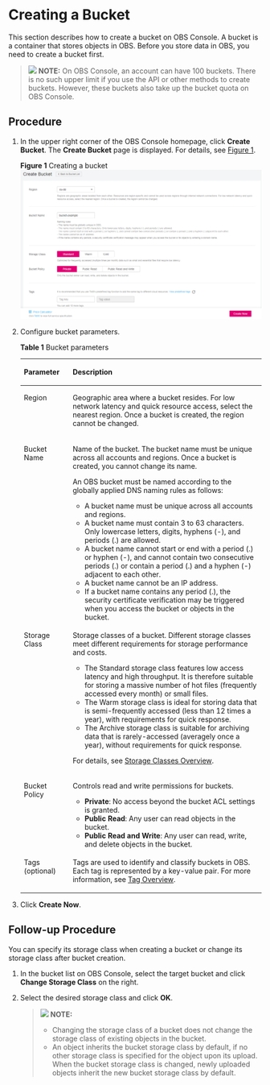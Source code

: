 # Creating a Bucket<a name="en-us_topic_0045853662"></a>

This section describes how to create a bucket on OBS Console. A bucket is a container that stores objects in OBS. Before you store data in OBS, you need to create a bucket first.

>![](public_sys-resources/icon-note.gif) **NOTE:** 
>On OBS Console, an account can have 100 buckets. There is no such upper limit if you use the API or other methods to create buckets. However, these buckets also take up the bucket quota on OBS Console.

## Procedure<a name="section65410517"></a>

1.  In the upper right corner of the OBS Console homepage, click  **Create Bucket**. The  **Create Bucket**  page is displayed. For details, see  [Figure 1](#obs_03_0306_fig30207295194414).

    **Figure  1**  Creating a bucket<a name="obs_03_0306_fig30207295194414"></a>  
    ![](figures/creating-a-bucket.png "creating-a-bucket")

2.  Configure bucket parameters.

    **Table  1**  Bucket parameters

    <a name="obs_03_0306_table9210201853617"></a>
    <table><thead align="left"><tr id="obs_03_0306_row13210518113615"><th class="cellrowborder" valign="top" width="20.22%" id="mcps1.2.3.1.1"><p id="obs_03_0306_p1121013185365"><a name="obs_03_0306_p1121013185365"></a><a name="obs_03_0306_p1121013185365"></a>Parameter</p>
    </th>
    <th class="cellrowborder" valign="top" width="79.78%" id="mcps1.2.3.1.2"><p id="obs_03_0306_p20210111833619"><a name="obs_03_0306_p20210111833619"></a><a name="obs_03_0306_p20210111833619"></a>Description</p>
    </th>
    </tr>
    </thead>
    <tbody><tr id="obs_03_0306_row721018185364"><td class="cellrowborder" valign="top" width="20.22%" headers="mcps1.2.3.1.1 "><p id="obs_03_0306_p12210111812361"><a name="obs_03_0306_p12210111812361"></a><a name="obs_03_0306_p12210111812361"></a>Region</p>
    </td>
    <td class="cellrowborder" valign="top" width="79.78%" headers="mcps1.2.3.1.2 "><p id="obs_03_0306_p480613549419"><a name="obs_03_0306_p480613549419"></a><a name="obs_03_0306_p480613549419"></a>Geographic area where a bucket resides. For low network latency and quick resource access, select the nearest region. Once a bucket is created, the region cannot be changed.</p>
    </td>
    </tr>
    <tr id="obs_03_0306_row321061820361"><td class="cellrowborder" valign="top" width="20.22%" headers="mcps1.2.3.1.1 "><p id="obs_03_0306_p6210181823616"><a name="obs_03_0306_p6210181823616"></a><a name="obs_03_0306_p6210181823616"></a>Bucket Name</p>
    </td>
    <td class="cellrowborder" valign="top" width="79.78%" headers="mcps1.2.3.1.2 "><p id="obs_03_0306_p18210191820365"><a name="obs_03_0306_p18210191820365"></a><a name="obs_03_0306_p18210191820365"></a>Name of the bucket. The bucket name must be unique across all accounts and regions. Once a bucket is created, you cannot change its name.</p>
    <p id="obs_03_0306_p404056794432"><a name="obs_03_0306_p404056794432"></a><a name="obs_03_0306_p404056794432"></a>An OBS bucket must be named according to the globally applied DNS naming rules as follows:</p>
    <a name="obs_03_0306_ul5989254594432"></a><a name="obs_03_0306_ul5989254594432"></a><ul id="obs_03_0306_ul5989254594432"><li>A bucket name must be unique across all accounts and regions.</li><li>A bucket name must contain 3 to 63 characters. Only lowercase letters, digits, hyphens (-), and periods (.) are allowed.</li><li>A bucket name cannot start or end with a period (.) or hyphen (-), and cannot contain two consecutive periods (.) or contain a period (.) and a hyphen (-) adjacent to each other.</li><li>A bucket name cannot be an IP address.</li><li>If a bucket name contains any period (.), the security certificate verification may be triggered when you access the bucket or objects in the bucket.</li></ul>
    </td>
    </tr>
    <tr id="obs_03_0306_row132101185362"><td class="cellrowborder" valign="top" width="20.22%" headers="mcps1.2.3.1.1 "><p id="obs_03_0306_p18210181833614"><a name="obs_03_0306_p18210181833614"></a><a name="obs_03_0306_p18210181833614"></a>Storage Class</p>
    </td>
    <td class="cellrowborder" valign="top" width="79.78%" headers="mcps1.2.3.1.2 "><p id="obs_03_0306_p2914586010533"><a name="obs_03_0306_p2914586010533"></a><a name="obs_03_0306_p2914586010533"></a>Storage classes of a bucket. Different storage classes meet different requirements for storage performance and costs.</p>
    <a name="obs_03_0306_ul386215378248"></a><a name="obs_03_0306_ul386215378248"></a><ul id="obs_03_0306_ul386215378248"><li>The Standard storage class features low access latency and high throughput. It is therefore suitable for storing a massive number of hot files (frequently accessed every month) or small files.</li><li>The Warm storage class is ideal for storing data that is semi-frequently accessed (less than 12 times a year), with requirements for quick response.</li><li>The Archive storage class is suitable for archiving data that is rarely-accessed (averagely once a year), without requirements for quick response.</li></ul>
    <p id="obs_03_0306_p859325514419"><a name="obs_03_0306_p859325514419"></a><a name="obs_03_0306_p859325514419"></a>For details, see <a href="storage-classes-overview-(console).md">Storage Classes Overview</a>.</p>
    </td>
    </tr>
    <tr id="obs_03_0306_row162107185362"><td class="cellrowborder" valign="top" width="20.22%" headers="mcps1.2.3.1.1 "><p id="obs_03_0306_p1621051833618"><a name="obs_03_0306_p1621051833618"></a><a name="obs_03_0306_p1621051833618"></a>Bucket Policy</p>
    </td>
    <td class="cellrowborder" valign="top" width="79.78%" headers="mcps1.2.3.1.2 "><p id="obs_03_0306_p13250952104514"><a name="obs_03_0306_p13250952104514"></a><a name="obs_03_0306_p13250952104514"></a>Controls read and write permissions for buckets.</p>
    <a name="obs_03_0306_ul3921758194016"></a><a name="obs_03_0306_ul3921758194016"></a><ul id="obs_03_0306_ul3921758194016"><li><strong id="obs_03_0306_en-us_topic_0045853745_b8759625143810"><a name="obs_03_0306_en-us_topic_0045853745_b8759625143810"></a><a name="obs_03_0306_en-us_topic_0045853745_b8759625143810"></a>Private</strong>: No access beyond the bucket ACL settings is granted.</li><li><strong id="obs_03_0306_en-us_topic_0045853745_b917713334388"><a name="obs_03_0306_en-us_topic_0045853745_b917713334388"></a><a name="obs_03_0306_en-us_topic_0045853745_b917713334388"></a>Public Read</strong>: Any user can read objects in the bucket.</li><li><strong id="obs_03_0306_en-us_topic_0045853745_b624737913162154"><a name="obs_03_0306_en-us_topic_0045853745_b624737913162154"></a><a name="obs_03_0306_en-us_topic_0045853745_b624737913162154"></a>Public Read and Write</strong>: Any user can read, write, and delete objects in the bucket.</li></ul>
    </td>
    </tr>
    <tr id="obs_03_0306_row179244845019"><td class="cellrowborder" valign="top" width="20.22%" headers="mcps1.2.3.1.1 "><p id="obs_03_0306_p1934488501"><a name="obs_03_0306_p1934488501"></a><a name="obs_03_0306_p1934488501"></a>Tags (optional)</p>
    </td>
    <td class="cellrowborder" valign="top" width="79.78%" headers="mcps1.2.3.1.2 "><p id="obs_03_0306_p293184875012"><a name="obs_03_0306_p293184875012"></a><a name="obs_03_0306_p293184875012"></a>Tags are used to identify and classify buckets in OBS. Each tag is represented by a key-value pair. For more information, see <a href="tag-overview.md">Tag Overview</a>.</p>
    </td>
    </tr>
    </tbody>
    </table>

3.  Click  **Create Now**.

## Follow-up Procedure<a name="section2680481145652"></a>

You can specify its storage class when creating a bucket or change its storage class after bucket creation.

1.  In the bucket list on OBS Console, select the target bucket and click  **Change Storage Class**  on the right.
2.  Select the desired storage class and click  **OK**.

    >![](public_sys-resources/icon-note.gif) **NOTE:** 
    >-   Changing the storage class of a bucket does not change the storage class of existing objects in the bucket.
    >-   An object inherits the bucket storage class by default, if no other storage class is specified for the object upon its upload. When the bucket storage class is changed, newly uploaded objects inherit the new bucket storage class by default.



